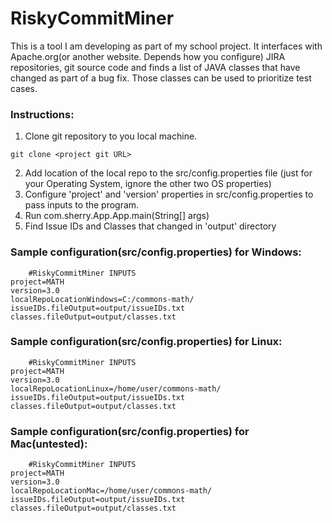 # RiskyCommitMiner
This is a tool I am developing as part of my school project. It interfaces with Apache.org(or another website. Depends how you configure) JIRA repositories, git source code and finds a list of JAVA classes that have changed as part of a bug fix. Those classes can be used to prioritize test cases.

### Instructions:
1. Clone git repository to you local machine.
```$xslt
git clone <project git URL>
```
2. Add location of the local repo to the src/config.properties file (just for your Operating System, ignore the other two OS properties)
3. Configure 'project' and 'version' properties in src/config.properties to pass inputs to the program.
4. Run com.sherry.App.App.main(String[] args)
5. Find Issue IDs and Classes that changed in 'output' directory  


### Sample configuration(src/config.properties) for Windows:
```
    #RiskyCommitMiner INPUTS
project=MATH
version=3.0
localRepoLocationWindows=C:/commons-math/
issueIDs.fileOutput=output/issueIDs.txt
classes.fileOutput=output/classes.txt
```

### Sample configuration(src/config.properties) for Linux:
```
    #RiskyCommitMiner INPUTS
project=MATH
version=3.0
localRepoLocationLinux=/home/user/commons-math/
issueIDs.fileOutput=output/issueIDs.txt
classes.fileOutput=output/classes.txt
```

### Sample configuration(src/config.properties) for Mac(untested):
```
    #RiskyCommitMiner INPUTS
project=MATH
version=3.0
localRepoLocationMac=/home/user/commons-math/
issueIDs.fileOutput=output/issueIDs.txt
classes.fileOutput=output/classes.txt
```